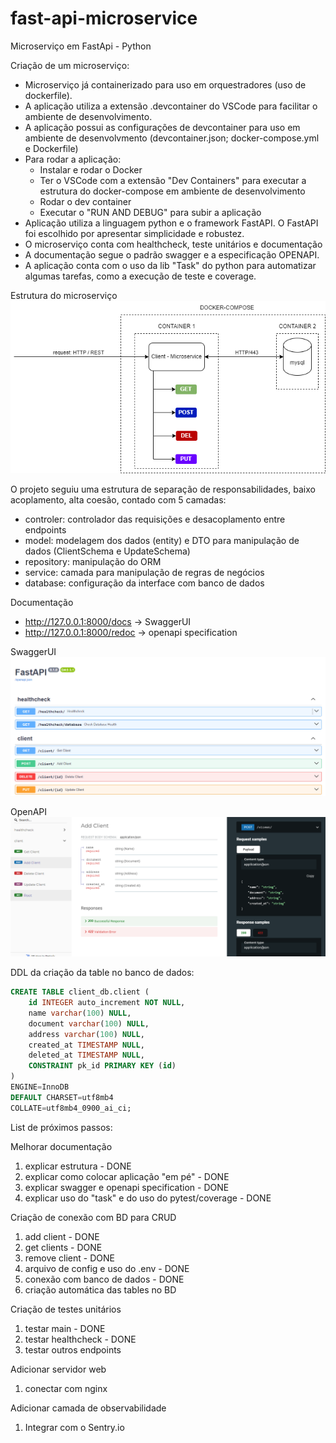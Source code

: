 # fast-api-microservice
Microserviço em FastApi - Python

Criação de um microserviço: 

- Microserviço já containerizado para uso em orquestradores (uso de dockerfile). 
- A aplicação utiliza a extensão .devcontainer do VSCode para facilitar o ambiente de desenvolvimento. 
- A aplicação possui as configurações de devcontainer para uso em ambiente de desenvolvmento (devcontainer.json; docker-compose.yml e Dockerfile)
- Para rodar a aplicação:
    - Instalar e rodar o Docker
    - Ter o VSCode com a extensão "Dev Containers" para executar a estrutura do docker-compose em ambiente de desenvolvimento
    - Rodar o dev container
    - Executar o "RUN AND DEBUG" para subir a aplicação
- Aplicação utiliza a linguagem python e o framework FastAPI. O FastAPI foi escolhido por apresentar simplicidade e robustez.
- O microserviço conta com healthcheck, teste unitários e documentação
- A documentação segue o padrão swagger e a especificação OPENAPI.
- A aplicação conta com o uso da lib "Task" do python para automatizar algumas tarefas, como a execução de teste e coverage.

Estrutura do microserviço
![alt text](./assets/microservice.png "Estrutura")

O projeto seguiu uma estrutura de separação de responsabilidades, baixo acoplamento, alta coesão, contado com 5 camadas:
- controler: controlador das requisições e desacoplamento entre endpoints
- model: modelagem dos dados (entity) e DTO para manipulação de dados (ClientSchema e UpdateSchema)
- repository: manipulação do ORM
- service: camada para manipulação de regras de negócios
- database: configuração da interface com banco de dados

Documentação
- http://127.0.0.1:8000/docs -> SwaggerUI
- http://127.0.0.1:8000/redoc -> openapi specification 

SwaggerUI
![alt text](./assets/swagger.png "Swagger")

OpenAPI
![alt text](./assets/openapi.png "openapi")

DDL da criação da table no banco de dados:

```SQL
CREATE TABLE client_db.client (
	id INTEGER auto_increment NOT NULL,
	name varchar(100) NULL,
	document varchar(100) NULL,
	address varchar(100) NULL,
	created_at TIMESTAMP NULL,
	deleted_at TIMESTAMP NULL,
	CONSTRAINT pk_id PRIMARY KEY (id)
)
ENGINE=InnoDB
DEFAULT CHARSET=utf8mb4
COLLATE=utf8mb4_0900_ai_ci;
```

List de próximos passos:

Melhorar documentação
1. explicar estrutura - DONE
2. explicar como colocar aplicação "em pé" - DONE
3. explicar swagger e openapi specification - DONE
4. explicar uso do "task" e do uso do pytest/coverage - DONE

Criação de conexão com BD para CRUD 
1. add client - DONE
2. get clients - DONE
3. remove client - DONE
4. arquivo de config e uso do .env - DONE
5. conexão com banco de dados - DONE
6. criação automática das tables no BD

Criação de testes unitários
1. testar main - DONE
2. testar healthcheck - DONE
3. testar outros endpoints

Adicionar servidor web
1. conectar com nginx

Adicionar camada de observabilidade
1. Integrar com o Sentry.io